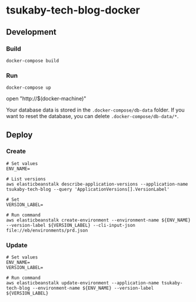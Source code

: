 # tsukaby-tech-blog-docker

## Development

### Build

```
docker-compose build
```

### Run

```
docker-compose up
```

open "http://$(docker-machine)"

Your database data is stored in the `.docker-compose/db-data` folder.
If you want to reset the database, you can delete `.docker-compose/db-data/*`.

## Deploy

### Create

```
# Set values
ENV_NAME=

# List versions
aws elasticbeanstalk describe-application-versions --application-name tsukaby-tech-blog --query 'ApplicationVersions[].VersionLabel'

# Set
VERSION_LABEL=

# Run command
aws elasticbeanstalk create-environment --environment-name ${ENV_NAME} --version-label ${VERSION_LABEL} --cli-input-json file://eb/environments/prd.json
```

### Update

```
# Set values
ENV_NAME=
VERSION_LABEL=

# Run command
aws elasticbeanstalk update-environment --application-name tsukaby-tech-blog --environment-name ${ENV_NAME} --version-label ${VERSION_LABEL}
```
